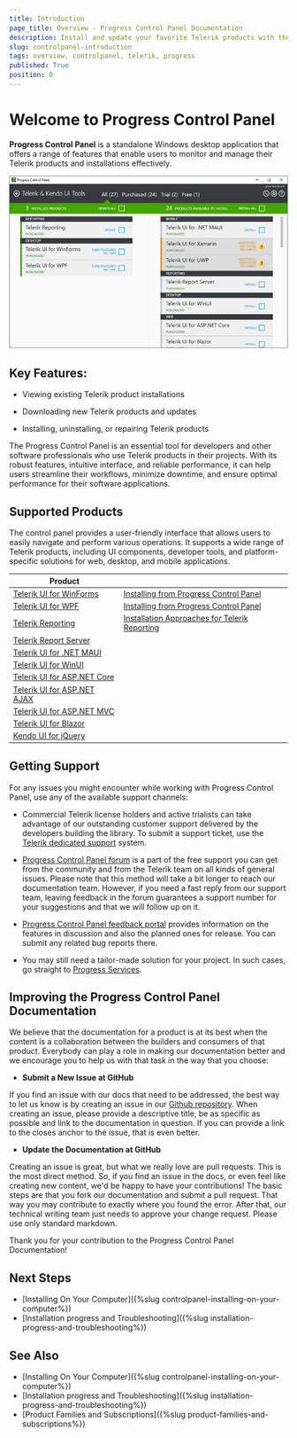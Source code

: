 ```yaml
---
title: Introduction
page_title: Overview - Progress Control Panel Documentation
description: Install and update your favorite Telerik products with the Progress Control Panel.
slug: controlpanel-introduction
tags: overview, controlpanel, telerik, progress
published: True
position: 0 
---
```


# Welcome to Progress Control Panel

**Progress Control Panel** is a standalone Windows desktop application that offers a range of features that enable users to monitor and manage their Telerik products and installations effectively.

![Progress Control Panel](images/telerik-control-panel-introduction.png)

## Key Features:

* Viewing existing Telerik product installations

* Downloading new Telerik products and updates

* Installing, uninstalling, or repairing Telerik products

The Progress Control Panel is an essential tool for developers and other software professionals who use Telerik products in their projects. With its robust features, intuitive interface, and reliable performance, it can help users streamline their workflows, minimize downtime, and ensure optimal performance for their software applications.

## Supported Products

The control panel provides a user-friendly interface that allows users to easily navigate and perform various operations. It supports a wide range of Telerik products, including UI components, developer tools, and platform-specific solutions for web, desktop, and mobile applications.

|Product||
|----|----|
|[Telerik UI for WinForms](https://docs.telerik.com/devtools/winforms/introduction)|[Installing from Progress Control Panel](https://docs.telerik.com/devtools/winforms/installation-and-upgrades/installing-from-progress-control-panel)|
|[Telerik UI for WPF](https://docs.telerik.com/devtools/wpf/introduction)|[Installing from Progress Control Panel](https://docs.telerik.com/devtools/wpf/getting-started/installation/installation-installing-from-progress-control-panel)|
|[Telerik Reporting](https://docs.telerik.com/reporting/introduction)|[Installation Approaches for Telerik Reporting](https://docs.telerik.com/reporting/getting-started/installation/installation-approaches)|
|[Telerik Report Server](https://docs.telerik.com/report-server/introduction)||
|[Telerik UI for .NET MAUI](https://docs.telerik.com/devtools/maui/introduction)||
|[Telerik UI for WinUI](https://docs.telerik.com/devtools/winui/introduction)||
|[Telerik UI for ASP.NET Core](https://docs.telerik.com/aspnet-core/introduction)||
|[Telerik UI for ASP.NET AJAX](https://docs.telerik.com/devtools/aspnet-ajax/introduction)||
|[Telerik UI for ASP.NET MVC](https://docs.telerik.com/aspnet-mvc/introduction)||
|[Telerik UI for Blazor](https://docs.telerik.com/blazor-ui/introduction)||
|[Kendo UI for jQuery](https://docs.telerik.com/kendo-ui/introduction)||

## Getting Support

For any issues you might encounter while working with Progress Control Panel, use any of the available support channels:

* Commercial Telerik license holders and active trialists can take advantage of our outstanding customer support delivered by the developers building the library. To submit a support ticket, use the [Telerik dedicated support](https://www.telerik.com/account/support-tickets/) system.

* [Progress Control Panel forum](https://www.telerik.com/forums/telerik-control-panel) is a part of the free support you can get from the community and from the Telerik team on all kinds of general issues. Please note that this method will take a bit longer to reach our documentation team. However, if you need a fast reply from our support team, leaving feedback in the forum guarantees a support number for your suggestions and that we will follow up on it.

* [Progress Control Panel feedback portal](https://feedback.telerik.com/controlpanel) provides information on the features in discussion and also the planned ones for release. You can submit any related bug reports there. 

* You may still need a tailor-made solution for your project. In such cases, go straight to [Progress Services](https://www.progress.com/services).

## Improving the Progress Control Panel Documentation

We believe that the documentation for a product is at its best when the content is a collaboration between the builders and consumers of that product. Everybody can play a role in making our documentation better and we encourage you to help us with that task in the way that you choose:

* **Submit a New Issue at GitHub**

If you find an issue with our docs that need to be addressed, the best way to let us know is by creating an issue in our [Github repository](https://github.com/telerik/controlpanel-docs/issues). When creating an issue, please provide a descriptive title, be as specific as possible and link to the documentation in question. If you can provide a link to the closes anchor to the issue, that is even better.

* **Update the Documentation at GitHub**

Creating an issue is great, but what we really love are pull requests. This is the most direct method.  So, if you find an issue in the docs, or even feel like creating new content, we'd be happy to have your contributions! The basic steps are that you fork our documentation and submit a pull request. That way you may contribute to exactly where you found the error.  After that, our technical writing team just needs to approve your change request. Please use only standard markdown. 

Thank you for your contribution to the Progress Control Panel Documentation!

## Next Steps

* [Installing On Your Computer]({%slug controlpanel-installing-on-your-computer%})
* [Installation progress and Troubleshooting]({%slug installation-progress-and-troubleshooting%}) 

## See Also

* [Installing On Your Computer]({%slug controlpanel-installing-on-your-computer%})
* [Installation progress and Troubleshooting]({%slug installation-progress-and-troubleshooting%}) 
* [Product Families and Subscriptions]({%slug product-families-and-subscriptions%})
